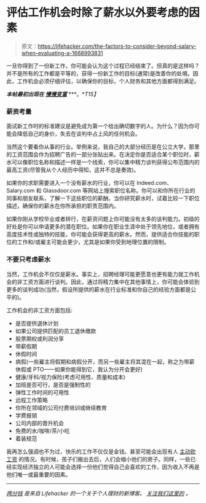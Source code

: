 # 评估工作机会时除了薪水以外要考虑的因素

> 原文：<https://lifehacker.com/the-factors-to-consider-beyond-salary-when-evaluating-a-1668993831>

一旦你得到了一份新工作，你可能会认为这个过程已经结束了。但真的是这样吗？并不是所有的工作都是平等的，获得一份新工作的目标(通常)是改善你的处境。因此，工作机会必须仔细评估，以确保你的目标，个人财务和其他方面都得到满足。



***本帖最初出现在*** [***慢慢变富***](http://www.getrichslowly.org/blog/2014/12/08/consider-more-than-salary-when-evaluating-a-job-offer/?WT.qs_orc=HAC) ***。**T15】*

### **薪资考量**

面试新工作时的标准建议是避免成为第一个给出确切数字的人。为什么？因为你可能会降低自己的身价，失去在谈判中占上风的任何机会。

当然这个要看你从事的行业。举例来说，我自己的大部分经历是在公立大学，那里的工资范围会作为招聘广告的一部分张贴出来。在决定你是否适合某个职位时，薪水可以像职位名称和描述一样是一个线索，你可以集中精力谈判获得公布范围内的最高工资(尽管我从个人经历中得知，这并不总是奏效)。

如果你的求职需要进入一个没有薪水的行业，你可以在 Indeed.com、Salary.com 和 Glassdoor.com 等网站上搜索职位名称。你可以和你所在行业的同事和朋友联系，了解一下这些职位的薪酬。当你研究薪水时，试着比较一下职位描述，确保你的薪水在你所承担的职责范围内。

如果你刚从学校毕业或者转行，在薪资问题上你可能没有太多的谈判能力。初级的好处是你可以申请更多的潜在职位。如果你在职业生涯中处于领先地位，或者拥有高度技术性或独特的技能，你可能会获得更高的薪水。然而，提供适合你技能的职位的工作和/或雇主可能会更少，尤其是如果你受到地理位置的限制。

### 不要只考虑薪水

当然，工作机会不仅仅是薪水。事实上，招聘经理可能更愿意也更有能力就工作机会的非工资方面进行谈判。因此，通过将精力集中在其他事情上，你可能会体验到更多的谈判成功(当然，假设所提供的薪水在行业标准和你自己的经验方面都是公平的)。

工作机会的非工资方面包括:

*   是否提供退休计划
*   如果公司提供匹配的员工退休缴款
*   股票期权或利润分享
*   带薪假期
*   休假时间
*   病假(一些雇主将假期和病假分开，而另一些雇主将其混在一起，称之为带薪休假或 PTO——如果你能得到它，我认为分开会更好)
*   健康/牙科/视力保险(考虑可用性、质量和成本)
*   加班是否可行，是否是强制性的
*   弹性工作时间的可用性
*   远程工作策略
*   你所在领域的公司付费培训或继续教育
*   学费报销
*   公司内部的晋升机会
*   免费的水/咖啡/茶/小吃
*   着装规范

我再怎么强调也不为过，快乐的工作不仅仅是金钱。甚至可能会出现有人 [主动砍工资](http://www.getrichslowly.org/blog/2014/09/04/voluntarily-slashed-salary/) 的情况。有时候，孩子们搬出去后，人们会缩小他们的房子。同样，一些已经实现经济独立的人可能会选择一份他们觉得自己会喜欢的工作，因为收入不再是他们唯一或最重要的因素。

* * *

[*两分钱*](http://twocents.lifehacker.com/) *是来自 Lifehacker 的一个关于个人理财的新博客。* [*关注我们这里的*](https://twitter.com/TwoCentsLH) *。*